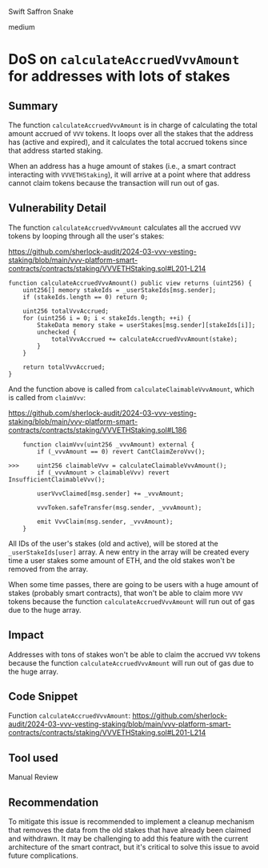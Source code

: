 Swift Saffron Snake

medium

# DoS on `calculateAccruedVvvAmount` for addresses with lots of stakes

## Summary

The function `calculateAccruedVvvAmount` is in charge of calculating the total amount accrued of `VVV` tokens. It loops over all the stakes that the address has (active and expired), and it calculates the total accrued tokens since that address started staking. 

When an address has a huge amount of stakes (i.e., a smart contract interacting with `VVVETHStaking`), it will arrive at a point where that address cannot claim tokens because the transaction will run out of gas. 

## Vulnerability Detail

The function `calculateAccruedVvvAmount` calculates all the accrued `VVV` tokens by looping through all the user's stakes:

https://github.com/sherlock-audit/2024-03-vvv-vesting-staking/blob/main/vvv-platform-smart-contracts/contracts/staking/VVVETHStaking.sol#L201-L214
```solidity
function calculateAccruedVvvAmount() public view returns (uint256) {
    uint256[] memory stakeIds = _userStakeIds[msg.sender];
    if (stakeIds.length == 0) return 0;

    uint256 totalVvvAccrued;
    for (uint256 i = 0; i < stakeIds.length; ++i) {
        StakeData memory stake = userStakes[msg.sender][stakeIds[i]];
        unchecked {
            totalVvvAccrued += calculateAccruedVvvAmount(stake);
        }
    }

    return totalVvvAccrued;
}
```

And the function above is called from `calculateClaimableVvvAmount`, which is called from `claimVvv`:

https://github.com/sherlock-audit/2024-03-vvv-vesting-staking/blob/main/vvv-platform-smart-contracts/contracts/staking/VVVETHStaking.sol#L186
```solidity
    function claimVvv(uint256 _vvvAmount) external {
        if (_vvvAmount == 0) revert CantClaimZeroVvv();

>>>     uint256 claimableVvv = calculateClaimableVvvAmount();
        if (_vvvAmount > claimableVvv) revert InsufficientClaimableVvv();

        userVvvClaimed[msg.sender] += _vvvAmount;

        vvvToken.safeTransfer(msg.sender, _vvvAmount);

        emit VvvClaim(msg.sender, _vvvAmount);
    }
```

All IDs of the user's stakes (old and active), will be stored at the `_userStakeIds[user]` array. A new entry in the array will be created every time a user stakes some amount of ETH, and the old stakes won't be removed from the array. 

When some time passes, there are going to be users with a huge amount of stakes (probably smart contracts), that won't be able to claim more `VVV` tokens because the function `calculateAccruedVvvAmount` will run out of gas due to the huge array. 

## Impact

Addresses with tons of stakes won't be able to claim the accrued `VVV` tokens because the function `calculateAccruedVvvAmount` will run out of gas due to the huge array. 

## Code Snippet

Function `calculateAccruedVvvAmount`: https://github.com/sherlock-audit/2024-03-vvv-vesting-staking/blob/main/vvv-platform-smart-contracts/contracts/staking/VVVETHStaking.sol#L201-L214

## Tool used

Manual Review

## Recommendation

To mitigate this issue is recommended to implement a cleanup mechanism that removes the data from the old stakes that have already been claimed and withdrawn. It may be challenging to add this feature with the current architecture of the smart contract, but it's critical to solve this issue to avoid future complications. 
